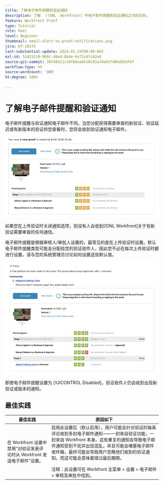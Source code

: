 ```yaml
---
title: 了解电子邮件提醒和验证通知
description: 了解  [!DNL  Workfront] 中电子邮件提醒和验证通知之间的区别。
feature: Workfront Proof
type: Tutorial
role: User
level: Beginner
thumbnail: email-alert-vs-proof-notifications.png
jira: KT-10174
last-substantial-update: 2024-01-24T00:00:00Z
exl-id: 51423110-960c-46ed-8b4e-6e73c67c42e0
source-git-commit: 30748311c14fb8aa6b10c03a74e83f46bdb5dfbf
workflow-type: ht
source-wordcount: '305'
ht-degree: 100%

---
```


# 了解电子邮件提醒和验证通知

电子邮件提醒与验证通知电子邮件不同。当您分配获得需要审查的新验证、验证延迟或有新版本的验证供您查看时，您将会收到验证通知电子邮件。

![验证通知电子邮件的图像，其表明有新的验证需要审核。](assets/email-alert-1.png)

如果您在上传验证时关闭通知选项，则没有人会收到[!DNL Workfront]关于有新验证需要审查的任何通信。

电子邮件提醒是根据审核人/审批人设置的，最常见的是在上传验证时设置。默认电子邮件提醒类型可能会分配给您的验证收件人，因此您不必在每次上传验证时都进行设置。请与您的系统管理员讨论如何设置这些默认值。

![电子邮件提醒的图像，其中表明已对验证作出决策，并且有评论可供审查。](assets/email-alert-2.png)

即使电子邮件提醒设置为 [!UICONTROL Disabled]，验证收件人仍会收到出现新验证或版本的通知。

## 最佳实践

| 最佳实践 | 原因如下 |
|---|---|
| 在 Workfront 设置中禁用“对验证发表评论时从 Workfront 发送电子邮件”设置。 | 启用此设置后（默认启用），用户可能会针对验证的每条评论收到多封电子邮件通知——一封来自验证功能，一封来自 Workfront 本身。这些重复的通知会导致电子邮件通知受到干扰并出现混乱，并且可能会堵塞电子邮件收件箱，最终可能会导致用户忽略他们收到的验证通知。而这可能会意味着错过最后期限。<br> <br>注释：此设置可在 Workfront 主菜单 > 设置 > 电子邮件 > 审核及审批中找到。 |


